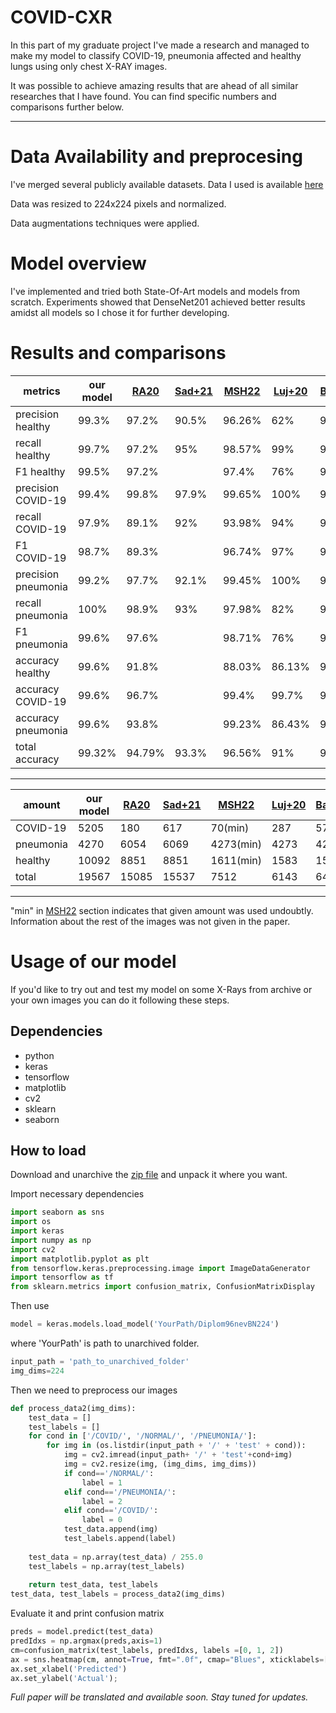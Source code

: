 # **COVID-CXR**
In this part of my graduate project I've made a research and managed to make my model to classify COVID-19, pneumonia affected and healthy lungs using only chest X-RAY images.

It was possible to achieve amazing results that are ahead of all similar researches that I have found. You can find specific numbers and comparisons further below.
_____

# **Data Availability and preprocesing**
I've merged several publicly available datasets.
Data I used is available [here](https://mega.nz/file/ksdhiApA#14L2kG7aI6ep06fJEXVqN7OAQ5DzzOZjSsz_HwlluSc)

Data was resized to 224x224 pixels and normalized. 

Data augmentations techniques were applied.

# **Model overview**

I've implemented and tried both State-Of-Art models and models from scratch. Experiments showed that DenseNet201 achieved better results amidst all models so I chose it for further developing.

# **Results and comparisons**

| metrics             | our model | [RA20](https://doi.org/https://doi.org/10.1016/j.imu.2020.100360)   | [Sad+21](https://www.nature.com/articles/s41598-021-95561-y) | [MSH22](https://doi.org/https://doi.org/10.1016/j.eij.2022.01.002)  | [Luj+20](https://doi.org/10.3390/math8091423) | [Bac+21](https://doi.org/10.1101/2021.07.15.21260605) |
|---------------------|-----------|--------|--------|--------|--------|--------|
| precision healthy   | 99.3%     | 97.2%  | 90.5%  | 96.26% | 62%    | 94%    |
| recall healthy      | 99.7%     | 97.2%  | 95%    | 98.57% | 99%    | 94%    |
| F1 healthy          | 99.5%     | 97.2%  |        | 97.4%  | 76%    | 94%    |
| precision COVID-19  | 99.4%     | 99.8%  | 97.9%  | 99.65% | 100%   | 95%    |
| recall COVID-19     | 97.9%     | 89.1%  | 92%    | 93.98% | 94%    | 98%    |
| F1 COVID-19         | 98.7%     | 89.3%  |        | 96.74% | 97%    | 96%    |
| precision pneumonia | 99.2%     | 97.7%  | 92.1%  | 99.45% | 100%   | 98%    |
| recall pneumonia    | 100%      | 98.9%  | 93%    | 97.98% | 82%    | 98%    |
| F1 pneumonia        | 99.6%     | 97.6%  |        | 98.71% | 76%    | 98%    |
| accuracy  healthy   | 99.6%     | 91.8%  |        | 88.03% | 86.13% | 97.05% |
| accuracy COVID-19   | 99.6%     | 96.7%  |        | 99.4%  | 99.7%  | 99.38% |
| accuracy pneumonia  | 99.6%     | 93.8%  |        | 99.23% | 86.43% | 97.05% |
| total accuracy      | 99.32%    | 94.79% | 93.3%  | 96.56% | 91%    | 96.74  |
___________________
| amount             | our model | [RA20](https://doi.org/https://doi.org/10.1016/j.imu.2020.100360)   | [Sad+21](https://www.nature.com/articles/s41598-021-95561-y) | [MSH22](https://doi.org/https://doi.org/10.1016/j.eij.2022.01.002)  | [Luj+20](https://doi.org/10.3390/math8091423) | [Bac+21](https://doi.org/10.1101/2021.07.15.21260605) |
|-----------|-------|-------|-------|-----------|------|------|
| COVID-19  | 5205  | 180   | 617   | 70(min)   | 287  | 576  |
| pneumonia | 4270  | 6054  | 6069  | 4273(min) | 4273 | 4273 |
| healthy   | 10092 | 8851  | 8851  | 1611(min) | 1583 | 1583 |
| total     | 19567 | 15085 | 15537 | 7512      | 6143 | 6432 |
_______________

"min" in [MSH22](https://doi.org/https://doi.org/10.1016/j.eij.2022.01.002) section indicates that given amount was used undoubtly. Information about the rest of the images was not given in the paper.

# Usage of our model
If you'd like to try out and test my model on some X-Rays from archive or your own images you can do it following these steps.
## Dependencies
+ python 
+ keras
+ tensorflow
+ matplotlib
+ cv2
+ sklearn
+ seaborn
## How to load
Download and unarchive the [zip file](https://mega.nz/file/ksdhiApA#14L2kG7aI6ep06fJEXVqN7OAQ5DzzOZjSsz_HwlluSc) and unpack it where you want.

Import necessary dependencies
```python
import seaborn as sns
import os
import keras
import numpy as np
import cv2
import matplotlib.pyplot as plt
from tensorflow.keras.preprocessing.image import ImageDataGenerator
import tensorflow as tf
from sklearn.metrics import confusion_matrix, ConfusionMatrixDisplay
```

Then use
```python
model = keras.models.load_model('YourPath/Diplom96nevBN224')
```
where 'YourPath' is path to unarchived folder.

```python
input_path = 'path_to_unarchived_folder'
img_dims=224
```

Then we need to preprocess our images

```python
def process_data2(img_dims):
    test_data = []
    test_labels = []
    for cond in ['/COVID/', '/NORMAL/', '/PNEUMONIA/']:
        for img in (os.listdir(input_path + '/' + 'test' + cond)):
            img = cv2.imread(input_path+ '/' + 'test'+cond+img)
            img = cv2.resize(img, (img_dims, img_dims))
            if cond=='/NORMAL/':
                label = 1
            elif cond=='/PNEUMONIA/':
                label = 2
            elif cond=='/COVID/':
                label = 0
            test_data.append(img)
            test_labels.append(label)
        
    test_data = np.array(test_data) / 255.0
    test_labels = np.array(test_labels)
    
    return test_data, test_labels
test_data, test_labels = process_data2(img_dims)
```
Evaluate it and print confusion matrix
```python
preds = model.predict(test_data)
predIdxs = np.argmax(preds,axis=1)
cm=confusion_matrix(test_labels, predIdxs, labels =[0, 1, 2])
ax = sns.heatmap(cm, annot=True, fmt=".0f", cmap="Blues", xticklabels=["NORMAL", "PNEUMONIA", "COVID"], yticklabels=["NORMAL", "PNEUMONIA", "COVID"])
ax.set_xlabel('Predicted')
ax.set_ylabel('Actual');
```



_Full paper will be translated and available soon._
_Stay tuned for updates._
